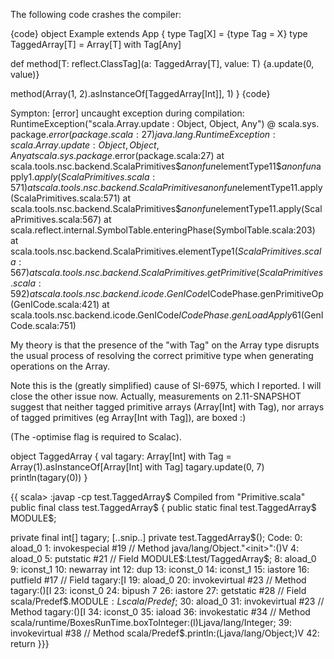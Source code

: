 The following code crashes the compiler:

{code}
object Example extends App {
  type Tag[X] = {type Tag = X}
  type TaggedArray[T] = Array[T] with Tag[Any]

  def method[T: reflect.ClassTag](a: TaggedArray[T], value: T) {a.update(0, value)}

  method(Array(1, 2).asInstanceOf[TaggedArray[Int]], 1)
}
{code}

Sympton:
[error] uncaught exception during compilation: RuntimeException("scala.Array.update : Object, Object, Any") @ scala.sys.
package$.error(package.scala:27)
java.lang.RuntimeException: scala.Array.update : Object, Object, Any
        at scala.sys.package$.error(package.scala:27)
        at scala.tools.nsc.backend.ScalaPrimitives$$anonfun$elementType$1$1$$anonfun$apply$1.apply(ScalaPrimitives.scala
:571)
        at scala.tools.nsc.backend.ScalaPrimitives$$anonfun$elementType$1$1.apply(ScalaPrimitives.scala:571)
        at scala.tools.nsc.backend.ScalaPrimitives$$anonfun$elementType$1$1.apply(ScalaPrimitives.scala:567)
        at scala.reflect.internal.SymbolTable.enteringPhase(SymbolTable.scala:203)
        at scala.tools.nsc.backend.ScalaPrimitives.elementType$1(ScalaPrimitives.scala:567)
        at scala.tools.nsc.backend.ScalaPrimitives.getPrimitive(ScalaPrimitives.scala:592)
        at scala.tools.nsc.backend.icode.GenICode$ICodePhase.genPrimitiveOp(GenICode.scala:421)
        at scala.tools.nsc.backend.icode.GenICode$ICodePhase.genLoadApply6$1(GenICode.scala:751)


My theory is that the presence of the "with Tag" on the Array type disrupts the usual process of resolving the correct primitive type when generating operations on the Array.

Note this is the (greatly simplified) cause of SI-6975, which I reported. I will close the other issue now.
Actually, measurements on 2.11-SNAPSHOT suggest that neither tagged primitive arrays (Array[Int] with Tag), nor arrays of tagged primitives (eg Array[Int with Tag]), are boxed :)

(The -optimise flag is required to Scalac).

object TaggedArray {
  val tagary: Array[Int] with Tag = Array(1).asInstanceOf[Array[Int] with Tag]
  tagary.update(0, 7)
  println(tagary(0))
}

{{
scala> :javap -cp test.TaggedArray$
Compiled from "Primitive.scala"
public final class test.TaggedArray$ {
  public static final test.TaggedArray$ MODULE$;

  private final int[] tagary;
 [..snip..]
  private test.TaggedArray$();
    Code:
       0: aload_0
       1: invokespecial #19                 // Method java/lang/Object."<init>":()V
       4: aload_0
       5: putstatic     #21                 // Field MODULE$:Ltest/TaggedArray$;
       8: aload_0
       9: iconst_1
      10: newarray       int
      12: dup
      13: iconst_0
      14: iconst_1
      15: iastore
      16: putfield      #17                 // Field tagary:[I
      19: aload_0
      20: invokevirtual #23                 // Method tagary:()[I
      23: iconst_0
      24: bipush        7
      26: iastore
      27: getstatic     #28                 // Field scala/Predef$.MODULE$:Lscala/Predef$;
      30: aload_0
      31: invokevirtual #23                 // Method tagary:()[I
      34: iconst_0
      35: iaload
      36: invokestatic  #34                 // Method scala/runtime/BoxesRunTime.boxToInteger:(I)Ljava/lang/Integer;
      39: invokevirtual #38                 // Method scala/Predef$.println:(Ljava/lang/Object;)V
      42: return
}}}

